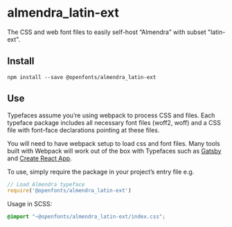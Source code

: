 
# almendra_latin-ext

The CSS and web font files to easily self-host “Almendra” with subset "latin-ext".

## Install

`npm install --save @openfonts/almendra_latin-ext`

## Use

Typefaces assume you’re using webpack to process CSS and files. Each typeface
package includes all necessary font files (woff2, woff) and a CSS file with
font-face declarations pointing at these files.

You will need to have webpack setup to load css and font files. Many tools built
with Webpack will work out of the box with Typefaces such as [Gatsby](https://github.com/gatsbyjs/gatsby)
and [Create React App](https://github.com/facebookincubator/create-react-app).

To use, simply require the package in your project’s entry file e.g.

```javascript
// Load Almendra typeface
require('@openfonts/almendra_latin-ext')
```

Usage in SCSS:
```scss
@import "~@openfonts/almendra_latin-ext/index.css";
```
